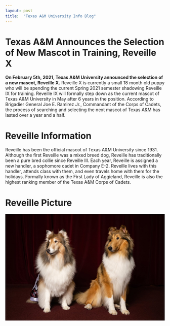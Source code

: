 ```yaml
---
layout: post
title:  "Texas A&M University Info Blog"
---
```

# Texas A&M Announces the Selection of New Mascot in Training, Reveille X

**On February 5th, 2021, Texas A&M University announced the selection of a new mascot, Reveille X.** Reveille X is currently a small 18 month old puppy who will be spending the current Spring 2021 semester shadowing Reveille IX for training. Reveille IX will formally step down as the current mascot of Texas A&M University in May after 6 years in the position. According to Brigadier General Joe E. Ramirez Jr., Commandant of the Corps of Cadets, the process of searching and selecting the next mascot of Texas A&M has lasted over a year and a half.

# Reveille Information

Reveille has been the official mascot of Texas A&M University since 1931. Although the first Reveille was a mixed breed dog, Reveille has traditionally been a pure bred collie since Reveille III. Each year, Reveille is assigned a new handler, a sophomore cadet in Company E-2. Reveille lives with this handler, attends class with them, and even travels home with them for the holidays. Formally known as the First Lady of Aggieland, Reveille is also the highest ranking member of the Texas A&M Corps of Cadets.


# Reveille Picture
![reveille picture](/assets/revpic.png)
